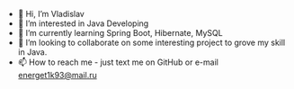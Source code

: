 - 👋 Hi, I’m Vladislav
- 👀 I’m interested in Java Developing 
- 🌱 I’m currently learning Spring Boot, Hibernate, MySQL
- 💞️ I’m looking to collaborate on some interesting project to grove my skill in Java.
- 📫 How to reach me - just text me on GitHub or e-mail energet1k93@mail.ru

<!---
energet1k93/energet1k93 is a ✨ special ✨ repository because its `README.md` (this file) appears on your GitHub profile.
You can click the Preview link to take a look at your changes.
--->
